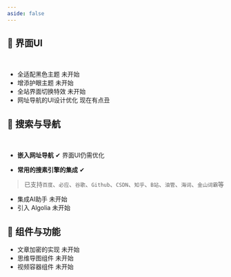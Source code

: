 ```yaml
---
aside: false
---
```


## 🧿 界面UI

<br/>

- 全适配黑色主题 <Badge type='info'>未开始</Badge>
- 增添护眼主题  <Badge type='info'>未开始</Badge> 
- 全站界面切换特效 <Badge type='info'>未开始</Badge> 
- 网址导航的UI设计优化 <Badge type='info'>现在有点丑</Badge>

## 🧿 搜索与导航

<br/>

- **嵌入网址导航** <Badge type='info'>✔</Badge> <Badge type='warning'>界面UI仍需优化</Badge>

- **常用的搜素引擎的集成**   <Badge type='info'>✔</Badge>
> 已支持`百度`、`必应`、`谷歌`、`Github`、`CSDN`、`知乎`、`B站`、`油管`、`海词`、`金山词霸`等

- 集成AI助手 <Badge type='info'>未开始</Badge> 
- 引入 Algolia <Badge type='info'>未开始</Badge> 

## 🧿 组件与功能

- 文章加密的实现 <Badge type='info'>未开始</Badge> 
- 思维导图组件 <Badge type='info'>未开始</Badge> 
- 视频容器组件 <Badge type='info'>未开始</Badge> 

